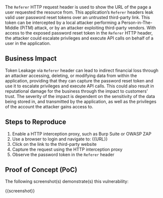 The `Referer` HTTP request header is used to show the URL of the page a user requested the resource from. This application’s `Referer` headers leak valid user password reset tokens over an untrusted third-party link. This token can be intercepted by a local attacker performing a Person-in-The-Middle (PiTM) attack, or by an attacker exploiting third-party vendors. With access to the exposed password reset token in the `Referer` HTTP header, the attacker could escalate privileges and execute API calls on behalf of a user in the application.

## Business Impact

Token Leakage via `Referer` header can lead to indirect financial loss through an attacker accessing, deleting, or modifying data from within the application, providing that they can capture the password reset token and use it to escalate privileges and execute API calls. This could also result in reputational damage for the business through the impact to customers’ trust. The severity of the impact is dependent on the sensitivity of the data being stored in, and transmitted by the application, as well as the privileges of the account the attacker gains access to.

## Steps to Reproduce

1. Enable a HTTP interception proxy, such as Burp Suite or OWASP ZAP
1. Use a browser to login and navigate to: {{URL}}
1. Click on the link to the third-party website
1. Capture the request using the HTTP interception proxy
1. Observe the password token in the `Referer` header

## Proof of Concept (PoC)

The following screenshot(s) demonstrate(s) this vulnerability:

{{screenshot}}
